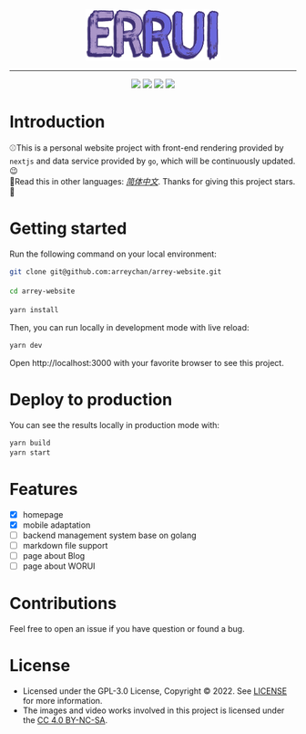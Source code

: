 <div align="center">
 <img  src="./public/logo.png" height="90" />
 <hr/>
  <img src="https://img.shields.io/badge/node-16.16.0-%23228b22?style=flat-square&logo=node.js" />
  <img src="https://img.shields.io/github/package-json/dependency-version/arreychan/arrey-website/next?color=f0ffff&logo=next.js&style=flat-square" />
   <img src="https://img.shields.io/github/package-json/dependency-version/arreychan/arrey-website/react?color=%231bbbe9&logo=react&style=flat-square" />
 <img src="https://img.shields.io/github/license/arreychan/arrey-website?style=flat-square&color=%236770e5" />
</div>

# Introduction

:baseball:This is a personal website project with front-end rendering provided by `nextjs` and data service provided by `go`, which will be continuously updated.:wink: <br />
:book:Read this in other languages: [_简体中文_](docs/README.zh-CN.md). Thanks for giving this project stars.:star2:


# Getting started

Run the following command on your local environment:

```bash
git clone git@github.com:arreychan/arrey-website.git

cd arrey-website

yarn install
```

Then, you can run locally in development mode with live reload:

```bash
yarn dev
```

Open http://localhost:3000 with your favorite browser to see this project.

# Deploy to production

You can see the results locally in production mode with:

```bash 
yarn build 
yarn start
```

# Features

- [x] homepage 
- [x] mobile adaptation 
- [ ] backend management system base on golang
- [ ] markdown file support 
- [ ] page about Blog
- [ ] page about WORUI

# Contributions

Feel free to open an issue if you have question or found a bug.

# License

- Licensed under the GPL-3.0 License, Copyright © 2022. See [LICENSE](./License) for more information.
- The images and video works involved in this project is licensed under the [CC 4.0 BY-NC-SA](http://creativecommons.org/licenses/by-nc-sa/4.0/).



